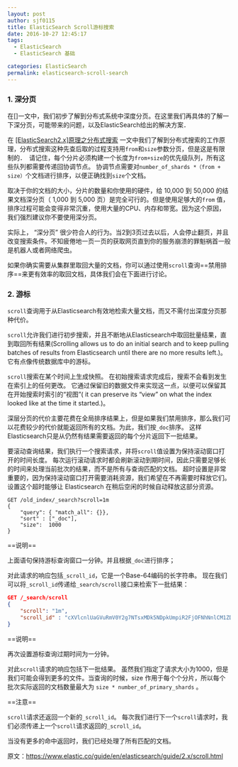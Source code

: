```yaml
---
layout: post
author: sjf0115
title: ElasticSearch Scroll游标搜索
date: 2016-10-27 12:45:17
tags:
  - ElasticSearch
  - ElasticSearch 基础

categories: ElasticSearch
permalink: elasticsearch-scroll-search
---
```


### 1. 深分页

在[]一文中，我们初步了解到分布式系统中深度分页。在这里我们再具体的了解一下深分页，可能带来的问题，以及ElasticSearch给出的解决方案．

在 [[ElasticSearch2.x]原理之分布式搜索](http://blog.csdn.net/sunnyyoona/article/details/72781802) 一文中我们了解到分布式搜索的工作原理，分布式搜索这种先查后取的过程支持用`from`和`size`参数分页，但是这是有限制的．　请记住，每个分片必须构建一个长度为`from+size`的优先级队列，所有这些队列都需要传递回协调节点。 协调节点需要对`number_of_shards *（from + size）`个文档进行排序，以便正确找到`size`个文档。

取决于你的文档的大小，分片的数量和你使用的硬件，给 10,000 到 50,000 的结果文档深分页（ 1,000 到 5,000 页）是完全可行的。但是使用足够大的`from` 值，排序过程可能会变得非常沉重，使用大量的CPU、内存和带宽。因为这个原因，我们强烈建议你不要使用深分页。

实际上， “深分页” 很少符合人的行为。当2到3页过去以后，人会停止翻页，并且改变搜索条件。不知疲倦地一页一页的获取网页直到你的服务崩溃的罪魁祸首一般是机器人或者网络爬虫。

如果你确实需要从集群里取回大量的文档，你可以通过使用`scroll`查询==禁用排序==来更有效率的取回文档，具体我们会在下面进行讨论。

### 2. 游标

`scroll`查询用于从Elasticsearch有效地检索大量文档，而又不需付出深度分页那种代价。

`scroll`允许我们进行初步搜索，并且不断地从Elasticsearch中取回批量结果，直到取回所有结果(Scrolling allows us to do an initial search and to keep pulling batches of results from Elasticsearch until there are no more results left.)。 它有点像传统数据库中的游标。

`scroll`搜索在某个时间上生成快照。 在初始搜索请求完成后，搜索不会看到发生在索引上的任何更改。 它通过保留旧的数据文件来实现这一点，以便可以保留其在开始搜索时索引的“视图”( it can preserve its “view” on what the index looked like at the time it started.)。

深层分页的代价主要花费在全局排序结果上，但是如果我们禁用排序，那么我们可以花费较少的代价就能返回所有的文档。为此，我们按`_doc`排序。 这样Elasticsearch只是从仍然有结果需要返回的每个分片返回下一批结果。

要滚动查询结果，我们执行一个搜索请求，并将`scroll`值设置为保持滚动窗口打开的时间长度。 每次运行滚动请求时都会刷新滚动到期时间，因此只需要足够长的时间来处理当前批次的结果，而不是所有与查询匹配的文档。 超时设置是非常重要的，因为保持滚动窗口打开需要消耗资源，我们希望在不再需要时释放它们。 设置这个超时能够让 Elasticsearch 在稍后空闲的时候自动释放这部分资源。

```
GET /old_index/_search?scroll=1m
{
    "query": { "match_all": {}},
    "sort" : ["_doc"],
    "size":  1000
}
```
==说明==

上面语句保持游标查询窗口一分钟。并且根据`_doc`进行排序；

对此请求的响应包括`_scroll_id`，它是一个Base-64编码的长字符串。 现在我们可以将`_scroll_id`传递给`_search/scroll`接口来检索下一批结果：
```json
GET /_search/scroll
{
    "scroll": "1m",
    "scroll_id" : "cXVlcnlUaGVuRmV0Y2g7NTsxMDk5NDpkUmpiR2FjOFNhNnlCM1ZDMWpWYnRROzEwOTk1OmRSamJHYWM4U2E2eUIzVkMxalZidFE7MTA5OTM6ZFJqYkdhYzhTYTZ5QjNWQzFqVmJ0UTsxMTE5MDpBVUtwN2lxc1FLZV8yRGVjWlI2QUVBOzEwOTk2OmRSamJHYWM4U2E2eUIzVkMxalZidFE7MDs="
}
```
==说明==

再次设置游标查询过期时间为一分钟。

对此`scroll`请求的响应包括下一批结果。 虽然我们指定了请求大小为1000，但是我们可能会得到更多的文件。当查询的时候，size 作用于每个个分片，所以每个批次实际返回的文档数量最大为 `size * number_of_primary_shards` 。

==注意==

`scroll`请求还返回一个新的`_scroll_id`。 每次我们进行下一个`scroll`请求时，我们必须传递上一个`scroll`请求返回的`_scroll_id`。


当没有更多的命中返回时，我们已经处理了所有匹配的文档。


原文：https://www.elastic.co/guide/en/elasticsearch/guide/2.x/scroll.html
